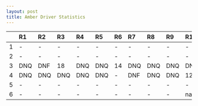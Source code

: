 ```yaml
---
layout: post 
title: Amber Driver Statistics
--- 
```


|    | R1   | R2   | R3   | R4   | R5   | R6   | R7   | R8   | R9   | R10   | R11   | R12   |
|---:|:-----|:-----|:-----|:-----|:-----|:-----|:-----|:-----|:-----|:------|:------|:------|
|  1 | -    | -    | -    | -    | -    | -    | -    | -    | -    | -     | -     | -     |
|  2 | -    | -    | -    | -    | -    | -    | -    | -    | -    | -     | -     | -     |
|  3 | DNQ  | DNF  | 18   | DNQ  | DNQ  | 14   | DNQ  | DNQ  | DNQ  | DNF   | DNQ   | -     |
|  4 | DNQ  | DNQ  | DNQ  | DNQ  | DNQ  | -    | DNF  | DNQ  | DNQ  | 12    | DNF   | -     |
|  5 | -    | -    | -    | -    | -    | -    | -    | -    | -    | -     | -     | -     |
|  6 | -    | -    | -    | -    | -    | -    | -    | -    | -    | nan   | nan   | nan   |